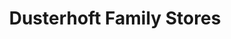 ---
title: "Dusterhoft Family Stores"
url: /grand-forks/dusterhoft-family-stores-demers-avenue/
shop: convenience
---